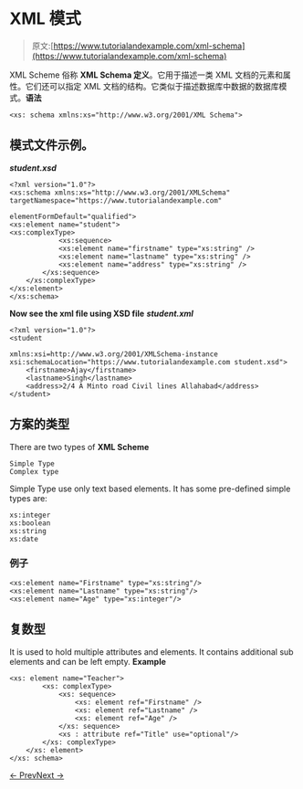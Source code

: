 # XML 模式

> 原文:[https://www.tutorialandexample.com/xml-schema](https://www.tutorialandexample.com/xml-schema)

XML Scheme 俗称 **XML Schema 定义**。它用于描述一类 XML 文档的元素和属性。它们还可以指定 XML 文档的结构。它类似于描述数据库中数据的数据库模式。**语法**

```
<xs: schema xmlns:xs="http://www.w3.org/2001/XML Schema">
```

## 模式文件示例。

***student.xsd***

```
<?xml version="1.0"?>  
<xs:schema xmlns:xs="http://www.w3.org/2001/XMLSchema"  
targetNamespace="https://www.tutorialandexample.com"  

elementFormDefault="qualified">  
<xs:element name="student">  
<xs:complexType>  
            <xs:sequence>  
            <xs:element name="firstname" type="xs:string" />  
            <xs:element name="lastname" type="xs:string" />  
            <xs:element name="address" type="xs:string" />          
        </xs:sequence>  
    </xs:complexType>  
</xs:element>  
</xs:schema>
```

**Now see the xml file using XSD file** ***student.xml***

```
<?xml version="1.0"?>  
<student   

xmlns:xsi=http://www.w3.org/2001/XMLSchema-instance  
xsi:schemaLocation="https://www.tutorialandexample.com student.xsd">   
    <firstname>Ajay</firstname>  
    <lastname>Singh</lastname>  
    <address>2/4 A Minto road Civil lines Allahabad</address>  
</student>
```

## 方案的类型

There are two types of **XML Scheme**

```
Simple Type
Complex type
```

Simple Type use only text based elements. It has some pre-defined simple types are:

```
xs:integer
xs:boolean
xs:string
xs:date
```

### 例子

```
<xs:element name="Firstname" type="xs:string"/>  
<xs:element name="Lastname" type="xs:string"/>  
<xs:element name="Age" type="xs:integer"/>
```

## 复数型

It is used to hold multiple attributes and elements. It contains additional sub elements and can be left empty. **Example**

```
<xs: element name="Teacher">  
        <xs: complexType>  
            <xs: sequence>  
                <xs: element ref="Firstname" />  
                <xs: element ref="Lastname" />  
                <xs: element ref="Age" />  
            </xs: sequence>  
            <xs : attribute ref="Title" use="optional"/>  
        </xs: complexType>  
    </xs: element>  
</xs: schema>
```

[← Prev](https://www.tutorialandexample.com/xml-css)[Next →](https://www.tutorialandexample.com/xml-dom)